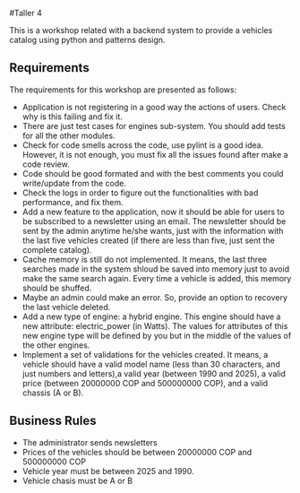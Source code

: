 #Taller 4

This is a workshop related with a backend system to provide a vehicles catalog using python and patterns design.

## Requirements

The requirements for this workshop are presented as follows:
- Application is not registering in a good way the actions of users. Check why is this failing and fix it.
- There are just test cases for engines sub-system. You should add tests for all the other modules.
- Check for code smells across the code, use pylint is a good idea. However, it is not enough, you must fix all the issues found after make a code review.
- Code should be good formated and with the best comments you could write/update from the code.
- Check the logs in order to figure out the functionalities with bad performance, and fix them.
- Add a new feature to the application, now it should be able for users to be subscribed
to a newsletter using an email. The newsletter should be sent by the admin anytime he/she wants, just with the information with the last five vehicles created (if there are less than five, just sent the complete catalog).
- Cache memory is still do not implemented. It means, the last three searches made in
the system shloud be saved into memory just to avoid make the same search again. Every time a vehicle is added, this memory should be shuffed.
- Maybe an admin could make an error. So, provide an option to recovery the last vehicle deleted.
- Add a new type of engine: a hybrid engine. This engine should have a new attribute: electric_power (in Watts). The values for attributes of this new engine type will be defined by you but in the middle of the values of the other engines.
- Implement a set of validations for the vehicles created. It means, a vehicle should
have a valid model name (less than 30 characters, and just numbers and letters),a valid year (between 1990 and 2025), a valid price (between 20000000 COP and 500000000 COP), and a valid chassis (A or B).


## Business Rules

- The administrator sends newsletters 
- Prices of the vehicles should be between 20000000 COP and 500000000 COP
- Vehicle year must be between 2025 and 1990.
- Vehicle chasis must be A or B
